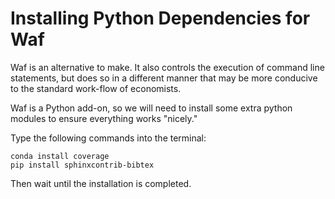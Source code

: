 # Installing Python Dependencies for Waf

Waf is an alternative to make.
It also controls the execution of command line statements, but does so in a different manner that may be more conducive to the standard work-flow of economists.

Waf is a Python add-on, so we will need to install some extra python modules to ensure everything works "nicely."

Type the following commands into the terminal:

    conda install coverage
    pip install sphinxcontrib-bibtex

Then wait until the installation is completed.
